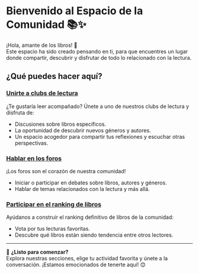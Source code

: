 # Bienvenido al Espacio de la Comunidad 📚✨  

¡Hola, amante de los libros! 👋  
Este espacio ha sido creado pensando en ti, para que encuentres un lugar donde compartir, descubrir y disfrutar de todo lo relacionado con la lectura.

## ¿Qué puedes hacer aquí?  

### **[Unirte a clubs de lectura](#)**  
¿Te gustaría leer acompañado? Únete a uno de nuestros clubs de lectura y disfruta de:  
- Discusiones sobre libros específicos.  
- La oportunidad de descubrir nuevos géneros y autores.  
- Un espacio acogedor para compartir tus reflexiones y escuchar otras perspectivas.  

### **[Hablar en los foros](#)**  
¡Los foros son el corazón de nuestra comunidad!
- Iniciar o participar en debates sobre libros, autores y géneros.  
- Hablar de temas relacionados con la lectura y más allá.  

### **[Participar en el ranking de libros](#)**  
Ayúdanos a construir el ranking definitivo de libros de la comunidad:  
- Vota por tus lecturas favoritas.  
- Descubre qué libros están siendo tendencia entre otros lectores.   

---

🔗 **¿Listo para comenzar?**  
Explora nuestras secciones, elige tu actividad favorita y únete a la conversación. ¡Estamos emocionados de tenerte aquí! 😊  
